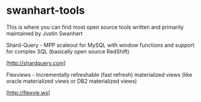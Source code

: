 swanhart-tools 
==============

This is where you can find most open source tools written and primarily maintained by Justin Swanhart

Shard-Query - MPP scaleout for MySQL with window functions and support for complex SQL (basically open source RedShift)

[http://shardquery.com]

Flexviews - Incrementally refreshable (fast refresh) materialized views (like oracle materialized views or DB2 materialized views)

[http://flexvie.ws]



